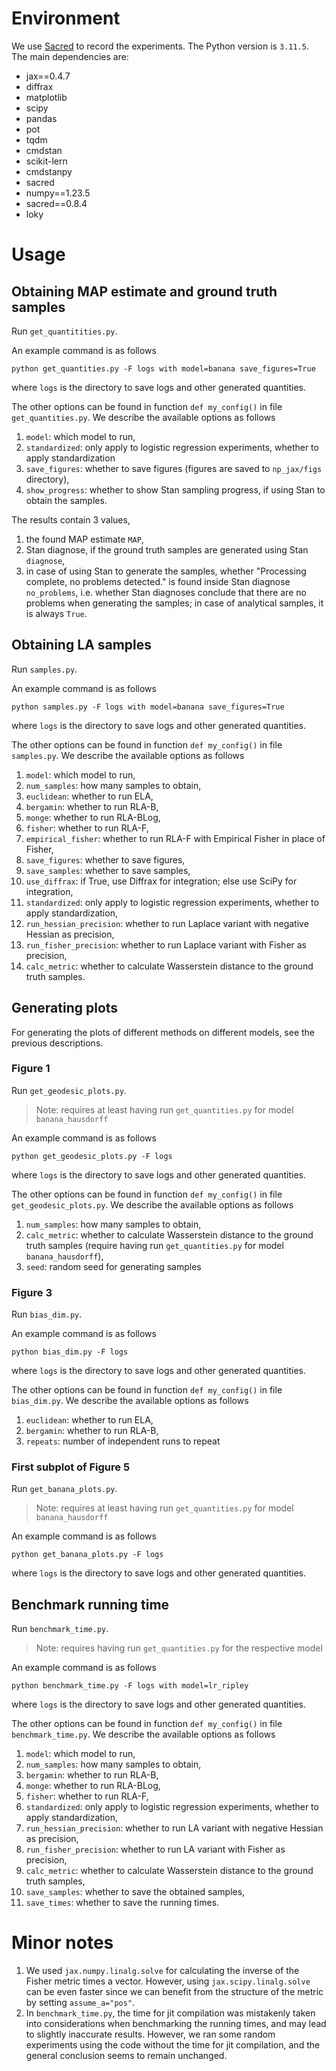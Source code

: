 # Environment

We use [Sacred](https://github.com/IDSIA/sacred) to record the experiments. The Python version is `3.11.5`. The main dependencies are:
* jax==0.4.7
* diffrax
* matplotlib
* scipy
* pandas
* pot
* tqdm
* cmdstan
* scikit-lern
* cmdstanpy
* sacred
* numpy==1.23.5
* sacred==0.8.4
* loky

# Usage

## Obtaining MAP estimate and ground truth samples

Run `get_quantitities.py`.

An example command is as follows
```
python get_quantities.py -F logs with model=banana save_figures=True
```
where `logs` is the directory to save logs and other generated quantities.

The other options can be found in function `def my_config()` in file `get_quantities.py`. We describe the available options as follows
1. `model`: which model to run,
2. `standardized`: only apply to logistic regression experiments, whether to apply standardization
4. `save_figures`: whether to save figures (figures are saved to `np_jax/figs` directory),
5. `show_progress`: whether to show Stan sampling progress, if using Stan to obtain the samples.

The results contain 3 values, 
1. the found MAP estimate `MAP`, 
2. Stan diagnose, if the ground truth samples are generated using Stan `diagnose`, 
3. in case of using Stan to generate the samples, whether "Processing complete, no problems detected." is found inside Stan diagnose `no_problems`, i.e. whether Stan diagnoses conclude that there are no problems when generating the samples; in case of analytical samples, it is always `True`.

## Obtaining LA samples

Run `samples.py`.

An example command is as follows
```
python samples.py -F logs with model=banana save_figures=True
```
where `logs` is the directory to save logs and other generated quantities.

The other options can be found in function `def my_config()` in file `samples.py`. We describe the available options as follows
1. `model`: which model to run,
2. `num_samples`: how many samples to obtain,
3. `euclidean`: whether to run ELA,
4. `bergamin`: whether to run RLA-B,
5. `monge`: whether to run RLA-BLog,
6. `fisher`: whether to run RLA-F,
7. `empirical_fisher`: whether to run RLA-F with Empirical Fisher in place of Fisher,
8. `save_figures`: whether to save figures,
9. `save_samples`: whether to save samples,
10. `use_diffrax`: if True, use Diffrax for integration; else use SciPy for integration,
11. `standardized`: only apply to logistic regression experiments, whether to apply standardization,
13. `run_hessian_precision`: whether to run Laplace variant with negative Hessian as precision,
14. `run_fisher_precision`: whether to run Laplace variant with Fisher as precision,
15. `calc_metric`: whether to calculate Wasserstein distance to the ground truth samples.

## Generating plots

For generating the plots of different methods on different models, see the previous descriptions.

### Figure 1

Run `get_geodesic_plots.py`.

> Note: requires at least having run `get_quantities.py` for model `banana_hausdorff`

An example command is as follows
```
python get_geodesic_plots.py -F logs
```
where `logs` is the directory to save logs and other generated quantities.

The other options can be found in function `def my_config()` in file `get_geodesic_plots.py`. We describe the available options as follows
1. `num_samples`: how many samples to obtain,
2. `calc_metric`: whether to calculate Wasserstein distance to the ground truth samples (require having run `get_quantities.py` for model `banana_hausdorff`),
3. `seed`: random seed for generating samples

### Figure 3

Run `bias_dim.py`.

An example command is as follows
```
python bias_dim.py -F logs
```
where `logs` is the directory to save logs and other generated quantities.

The other options can be found in function `def my_config()` in file `bias_dim.py`. We describe the available options as follows
1. `euclidean`: whether to run ELA,
2. `bergamin`: whether to run RLA-B,
3. `repeats`: number of independent runs to repeat

### First subplot of Figure 5

Run `get_banana_plots.py`.

> Note: requires at least having run `get_quantities.py` for model `banana_hausdorff`

An example command is as follows
```
python get_banana_plots.py -F logs
```
where `logs` is the directory to save logs and other generated quantities.

## Benchmark running time

Run `benchmark_time.py`.

> Note: requires having run `get_quantities.py` for the respective model

An example command is as follows
```
python benchmark_time.py -F logs with model=lr_ripley
```
where `logs` is the directory to save logs and other generated quantities.

The other options can be found in function `def my_config()` in file `benchmark_time.py`. We describe the available options as follows
1. `model`: which model to run,
2. `num_samples`: how many samples to obtain,
3. `bergamin`: whether to run RLA-B,
4. `monge`: whether to run RLA-BLog,
5. `fisher`: whether to run RLA-F,
6. `standardized`: only apply to logistic regression experiments, whether to apply standardization,
7. `run_hessian_precision`: whether to run LA variant with negative Hessian as precision,
8. `run_fisher_precision`: whether to run LA variant with Fisher as precision,
9. `calc_metric`: whether to calculate Wasserstein distance to the ground truth samples,
10. `save_samples`: whether to save the obtained samples,
11. `save_times`: whether to save the running times.

# Minor notes
1. We used `jax.numpy.linalg.solve` for calculating the inverse of the Fisher metric times a vector. However, using `jax.scipy.linalg.solve` can be even faster since we can benefit from the structure of the metric by setting `assume_a="pos"`.
2. In `benchmark_time.py`, the time for jit compilation was mistakenly taken into considerations when benchmarking the running times, and may lead to slightly inaccurate results. However, we ran some random experiments using the code without the time for jit compilation, and the general conclusion seems to remain unchanged.
